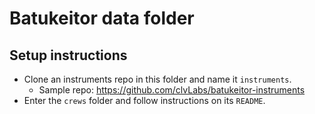# Batukeitor data folder

## Setup instructions
* Clone an instruments repo in this folder and name it `instruments`.
  * Sample repo: https://github.com/clvLabs/batukeitor-instruments
* Enter the `crews` folder and follow instructions on its `README`.
